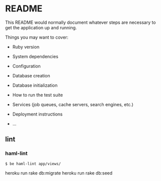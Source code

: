 # README

This README would normally document whatever steps are necessary to get the
application up and running.

Things you may want to cover:

* Ruby version

* System dependencies

* Configuration

* Database creation

* Database initialization

* How to run the test suite

* Services (job queues, cache servers, search engines, etc.)

* Deployment instructions

* ...

## lint
### haml-lint
```
$ be haml-lint app/views/
```

heroku run rake db:migrate
heroku run rake db:seed
